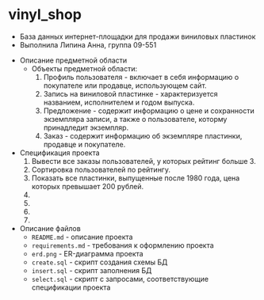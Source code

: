 # vinyl_shop

- База данных интернет-площадки для продажи виниловых пластинок
- Выполнила Липина Анна, группа 09-551
+ Описание предметной области
  + Объекты предметной области:
    1. Профиль пользователя - включает в себя информацию о покупателе или продавце, использующем сайт.
    2. Запись на виниловой пластинке - характеризуется названием, исполнителем и годом выпуска.
    3. Предложение - содержит информацию о цене и сохранности экземпляра записи, а также о пользователе, которму принадледит экземпляр.
    4. Заказ - содержит информацию об экземпляре пластинки, продавце и покупателе.
+ Спецификация проекта
  1. Вывести все заказы пользователей, у которых рейтинг больше 3.
  2. Сортировка пользователей по рейтингу.
  3. Показать все пластинки, выпущенные после 1980 года, цена которых превышает 200 рублей.
  4. 
  5. 
  6. 
  7. 
+ Описание файлов
  + `README.md` - описание проекта
  + `requirements.md` - требования к оформлению проекта
  + `erd.png` - ER-диаграмма проекта
  + `create.sql` - скрипт создания схемы БД
  + `insert.sql` - скрипт заполнения БД
  + `select.sql` - скрипт с запросами, соответствующие спецификации проекта
